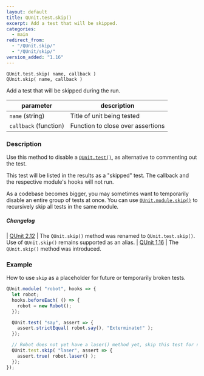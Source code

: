 ```yaml
---
layout: default
title: QUnit.test.skip()
excerpt: Add a test that will be skipped.
categories:
  - main
redirect_from:
  - "/QUnit.skip/"
  - "/QUnit/skip/"
version_added: "1.16"
---
```


`QUnit.test.skip( name, callback )`<br/>
`QUnit.skip( name, callback )`

Add a test that will be skipped during the run.

| parameter | description |
|-----------|-------------|
| `name` (string) | Title of unit being tested |
| `callback` (function) | Function to close over assertions |

### Description

Use this method to disable a [`QUnit.test()`](./test.md), as alternative to commenting out the test.

This test will be listed in the results as a "skipped" test. The callback and the respective module's hooks will not run.

As a codebase becomes bigger, you may sometimes want to temporarily disable an entire group of tests at once. You can use [`QUnit.module.skip()`](./module.md) to recursively skip all tests in the same module.

##### Changelog

| [QUnit 2.12](https://github.com/qunitjs/qunit/releases/tag/2.12.0) | The `QUnit.skip()` method was renamed to `QUnit.test.skip()`.<br/>Use of `QUnit.skip()` remains supported as an alias.
| [QUnit 1.16](https://github.com/qunitjs/qunit/releases/tag/1.16.0) | The `QUnit.skip()` method was introduced.

### Example

How to use `skip` as a placeholder for future or temporarily broken tests.

```js
QUnit.module( "robot", hooks => {
  let robot;
  hooks.beforeEach( () => {
    robot = new Robot();
  });

  QUnit.test( "say", assert => {
    assert.strictEqual( robot.say(), "Exterminate!" );
  });

  // Robot does not yet have a laser() method yet, skip this test for now
  QUnit.test.skip( "laser", assert => {
    assert.true( robot.laser() );
  });
});
```
